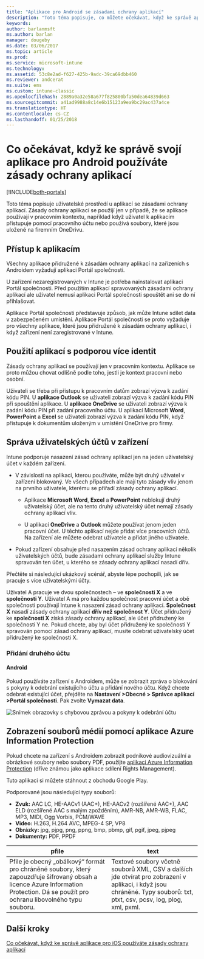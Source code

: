 ```yaml
---
title: "Aplikace pro Android se zásadami ochrany aplikací"
description: "Toto téma popisuje, co můžete očekávat, když ke správě aplikace používáte zásady ochrany aplikací."
keywords: 
author: barlanmsft
ms.author: barlan
manager: dougeby
ms.date: 03/06/2017
ms.topic: article
ms.prod: 
ms.service: microsoft-intune
ms.technology: 
ms.assetid: 53c8e2ad-f627-425b-9adc-39ca69dbb460
ms.reviewer: andcerat
ms.suite: ems
ms.custom: intune-classic
ms.openlocfilehash: 2889a0a32e58a677f825800bfa50dea64839d663
ms.sourcegitcommit: a41ad9988a8c14e6b15123a9ea9bc29ac437a4ce
ms.translationtype: HT
ms.contentlocale: cs-CZ
ms.lasthandoff: 01/25/2018
---
```

# <a name="what-to-expect-when-your-android-app-is-managed-by-app-protection-policies"></a>Co očekávat, když ke správě svojí aplikace pro Android používáte zásady ochrany aplikací

[!INCLUDE[both-portals](./includes/note-for-both-portals.md)]

Toto téma popisuje uživatelské prostředí u aplikací se zásadami ochrany aplikací. Zásady ochrany aplikací se použijí jen v případě, že se aplikace používají v pracovním kontextu, například když uživatel k aplikacím přistupuje pomocí pracovního účtu nebo používá soubory, které jsou uložené na firemním OneDrivu.
##  <a name="access-apps"></a>Přístup k aplikacím

Všechny aplikace přidružené k zásadám ochrany aplikací na zařízeních s Androidem vyžadují aplikaci Portál společnosti.

U zařízení nezaregistrovaných v Intune je potřeba nainstalovat aplikaci Portál společnosti. Před použitím aplikací spravovaných zásadami ochrany aplikací ale uživatel nemusí aplikaci Portál společnosti spouštět ani se do ní přihlašovat.

Aplikace Portál společnosti představuje způsob, jak může Intune sdílet data v zabezpečeném umístění. Aplikace Portál společnosti se proto vyžaduje pro všechny aplikace, které jsou přidružené k zásadám ochrany aplikací, i když zařízení není zaregistrované v Intune.


##  <a name="use-apps-with-multi-identity-support"></a>Použití aplikací s podporou více identit

Zásady ochrany aplikací se používají jen v pracovním kontextu. Aplikace se proto můžou chovat odlišně podle toho, jestli je kontext pracovní nebo osobní.

Uživateli se třeba při přístupu k pracovním datům zobrazí výzva k zadání kódu PIN. U **aplikace Outlook** se uživateli zobrazí výzva k zadání kódu PIN při spouštění aplikace. U **aplikace OneDrive** se uživateli zobrazí výzva k zadání kódu PIN při zadání pracovního účtu. U aplikací Microsoft **Word**, **PowerPoint** a **Excel** se uživateli zobrazí výzva k zadání kódu PIN, když přistupuje k dokumentům uloženým v umístění OneDrive pro firmy.

##  <a name="manage-user-accounts-on-the-device"></a>Správa uživatelských účtů v zařízení

Intune podporuje nasazení zásad ochrany aplikací jen na jeden uživatelský účet v každém zařízení.

* V závislosti na aplikaci, kterou používáte, může být druhý uživatel v zařízení blokovaný. Ve všech případech ale mají tyto zásady vliv jenom na prvního uživatele, kterému se přiřadí zásady ochrany aplikací.

  * Aplikace **Microsoft Word**, **Excel** a **PowerPoint** neblokují druhý uživatelský účet, ale na tento druhý uživatelský účet nemají zásady ochrany aplikací vliv.

  * U aplikací **OneDrive** a **Outlook** můžete používat jenom jeden pracovní účet.  U těchto aplikací nejde přidat více pracovních účtů.  Na zařízení ale můžete odebrat uživatele a přidat jiného uživatele.


* Pokud zařízení obsahuje před nasazením zásad ochrany aplikací několik uživatelských účtů, bude zásadami ochrany aplikací služby Intune spravován ten účet, u kterého se zásady ochrany aplikací nasadí dřív.


Přečtěte si následující ukázkový scénář, abyste lépe pochopili, jak se pracuje s více uživatelskými účty.

Uživatel A pracuje ve dvou společnostech – ve **společnosti X** a ve **společnosti Y**. Uživatel A má pro každou společnost pracovní účet a obě společnosti používají Intune k nasazení zásad ochrany aplikací. **Společnost X** nasadí zásady ochrany aplikací **dřív než** **společnost Y**. Účet přidružený ke **společnosti X** získá zásady ochrany aplikací, ale účet přidružený ke společnosti Y ne. Pokud chcete, aby byl účet přidružený ke společnosti Y spravován pomocí zásad ochrany aplikací, musíte odebrat uživatelský účet přidružený ke společnosti X.
### <a name="add-a-second-account"></a>Přidání druhého účtu
####  <a name="android"></a>Android
Pokud používáte zařízení s Androidem, může se zobrazit zpráva o blokování s pokyny k odebrání existujícího účtu a přidání nového účtu.  Když chcete odebrat existující účet, přejděte na **Nastavení &gt;Obecné &gt; Správce aplikací &gt;Portál společnosti**. Pak zvolte **Vymazat data**.

![Snímek obrazovky s chybovou zprávou a pokyny k odebrání účtu](./media/Android_SwitchUser.png)

##  <a name="view-media-files-with-the-azure-information-protection-app"></a>Zobrazení souborů médií pomocí aplikace Azure Information Protection
Pokud chcete na zařízení s Androidem zobrazit podnikové audiovizuální a obrázkové soubory nebo soubory PDF, použijte [aplikaci Azure Information Protection](https://play.google.com/store/apps/details?id=com.microsoft.ipviewer) (dříve známou jako aplikace sdílení Rights Management).

Tuto aplikaci si můžete stáhnout z obchodu Google Play.  

Podporované jsou následující typy souborů:

* **Zvuk:** AAC LC, HE-AACv1 (AAC+), HE-AACv2 (rozšířené AAC+), AAC ELD (rozšířené AAC s malým zpožděním), AMR-NB, AMR-WB, FLAC, MP3, MIDI, Ogg Vorbis, PCM/WAVE
* **Video:** H.263, H.264 AVC, MPEG-4 SP, VP8
* **Obrázky:** jpg, pjpg, png, ppng, bmp, pbmp, gif, pgif, jpeg, pjpeg
* **Dokumenty:** PDF, PPDF


|**pfile**|**text**|
|----|----|
|Pfile je obecný „obálkový“ formát pro chráněné soubory, který zapouzdřuje šifrovaný obsah a licence Azure Information Protection. Dá se použít pro ochranu libovolného typu souboru.|Textové soubory včetně souborů XML, CSV a dalších jde otvírat pro zobrazení v aplikaci, i když jsou chráněné. Typy souborů: txt, ptxt, csv, pcsv, log, plog, xml, pxml.|

## <a name="next-steps"></a>Další kroky
[Co očekávat, když ke správě aplikace pro iOS používáte zásady ochrany aplikací](end-user-mam-apps-ios.md)
